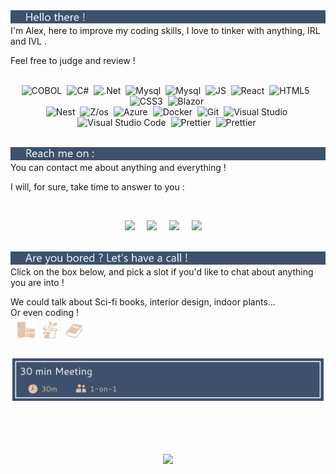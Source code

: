 <img src="hello.png" />
<br>
I'm Alex, here to improve my coding skills, 
I love to tinker with anything, IRL and IVL .

Feel free to judge and review !
<br>
<br>

<p align="center">
  <a>   
    <img alt="COBOL" src="https://img.shields.io/badge/-COBOL-3D516D?style=flat-square&logo=c&logoColor=white" />&nbsp;
    <img alt="C#" src="https://img.shields.io/badge/-C%23-3D516D?style=flat-square&logo=csharp&logoColor=white" />&nbsp;
   <img alt=".Net" src="https://img.shields.io/badge/-.Net-3D516D?style=flat-square&logo=dotnet&logoColor=white" />&nbsp;
   <img alt="Mysql" src="https://img.shields.io/badge/-Mysql-3D516D?style=flat-square&logo=mysql&logoColor=white" />&nbsp;
       <img alt="Mysql" src="https://img.shields.io/badge/-PostgreSQL-3D516D?style=flat-square&logo=postgresql&logoColor=white" />&nbsp;
   <img alt="JS" src="https://img.shields.io/badge/-Javascript-8F8B8E?style=flat-square&logo=javascript&logoColor=white" />&nbsp;
   <img alt="React" src="https://img.shields.io/badge/-React-8F8B8E?style=flat-square&logo=React&logoColor=white" />&nbsp;
   <img alt="HTML5" src="https://img.shields.io/badge/-HTML5-8F8B8E?style=flat-square&logo=html5&logoColor=white" />  &nbsp;
   <img alt="CSS3" src="https://img.shields.io/badge/-CSS3-8F8B8E?style=flat-square&logo=css3&logoColor=white" />&nbsp;
    <img alt="Blazor" src="https://img.shields.io/badge/-Blazor-8F8B8E?style=flat-square&logo=blazor&logoColor=white" />&nbsp; 
    <br>
      <img alt="Nest" src="https://img.shields.io/badge/-NestJS-E0C4AE?style=flat-square&logo=nestjs&logoColor=white" />&nbsp;
     <img alt="Z/os" src="https://img.shields.io/badge/-Z/os-E0C4AE?style=flat-square&logo=ibm&logoColor=white" />&nbsp;
     <img alt="Azure" src="https://img.shields.io/badge/-Azure-E0C4AE?style=flat-square&logo=microsoft-azure&logoColor=white" />&nbsp;
    <img alt="Docker" src="https://img.shields.io/badge/-Docker-E0C4AE?style=flat-square&logo=docker&logoColor=white" />&nbsp;
       <img alt="Git" src="https://img.shields.io/badge/-Git-E0C4AE?style=flat-square&logo=git&logoColor=white" />&nbsp;
   <img alt="Visual Studio" src="https://img.shields.io/badge/-VS-F0E2D7?style=flat-square&logo=visualstudio&logoColor=white" />&nbsp;
   <img alt="Visual Studio Code" src="https://img.shields.io/badge/-VS%20Code-F0E2D7?style=flat-square&logo=visualstudiocode&logoColor=white" />&nbsp;
   <img alt="Prettier" src="https://img.shields.io/badge/-Prettier-F0E2D7?style=flat-square&logo=prettier&logoColor=white" />&nbsp;
 <img alt="Prettier" src="https://img.shields.io/badge/-Figma-F0E2D7?style=flat-square&logo=figma&logoColor=white" />&nbsp;
  </a>
  <br><br>
</p>
<img src="reachMe.png" />
<br>
You can contact me about anything and everything ! 

I will, for sure, take time to answer to you :

<br>
<p align="center">
  <a target="_blank"href="https://instagram.com/brocetrelooking"><img src="https://img.shields.io/badge/instagram-3D516D?style=for-the-badge&logo=instagram&logoColor=white" /></a>&nbsp;&nbsp;&nbsp;&nbsp;
      <a href="https://github.com/AlexEnCode"><img src="https://img.shields.io/badge/GitHub-8F8B8E.svg?&amp;style=for-the-badge&amp;logo=Github&amp;logoColor=white" /></a>&nbsp;&nbsp;&nbsp;&nbsp;
  <a target="_blank"href="https://www.linkedin.com/in/alexandre-lin%C3%A9-6b440b298/"><img src="https://img.shields.io/badge/linkedin-E0C4AE.svg?&style=for-the-badge&logo=linkedin&logoColor=white" /></a>&nbsp;&nbsp;&nbsp;&nbsp;
    <a href="mailto:alexandrelineformation@gmail.com?subject=Hello%20Ileri,%20From%20Github"><img src="https://img.shields.io/badge/gmail-F0E2D7.svg?&style=for-the-badge&logo=gmail&logoColor=white" /></a>&nbsp;&nbsp;&nbsp;&nbsp;
<br>
<br>
</p>
<img src="areYou.png" />
<br>
Click on the box below, and pick a slot if you'd like to chat about anything you are into !

We could talk about Sci-fi books, interior design, indoor plants...   
Or even coding !    
&nbsp;&nbsp;<img alt="" src="meuble.png" />&nbsp;
<img alt="" src="plante.png" /> &nbsp;
<img alt="" src="livre.png" /> 

<h2 align="center">

<a style="color:#31397D" href="https://calendly.com/alexcode/30min" target="_blank"><img width="498" alt="meet_link" src="bouton2.png"> </a>
<br><br>
</h2>
<br><br>

<div align="center">
<picture>
  <source
    srcset="https://github-readme-stats.vercel.app/api?username=AlexEnCode&show_icons=true&theme=dark&hide_border=true"
    media="(prefers-color-scheme: dark)"
  />
  <source
    srcset="https://github-readme-stats.vercel.app/api?username=AlexEnCode&show_icons=true&bg_color=3D516D&title_color=E0C4AE&text_color=ffffff&icon_color=E0C4AE"
    media="(prefers-color-scheme: light), (prefers-color-scheme: no-preference)"
  />
  <img src="(https://github-readme-stats.vercel.app/api?username=AlexEnCode&show_icons=true&bg_color=3D516D&title_color=DDC2AF&text_color=ffffff&icon_color=DDC2AF"/>
</picture>
</div>

<a>


